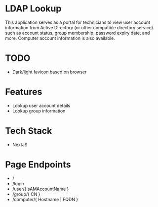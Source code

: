 # LDAP Lookup
This application serves as a portal for technicians to view user account information from Active Directory (or other compatible directory service) such as account status, group membership, password expiry date, and more. Computer account information is also available.

# TODO
- Dark/light favicon based on browser

# Features
- Lookup user account details
- Lookup group information

# Tech Stack
- NextJS

# Page Endpoints
- /
- /login
- /user/{ sAMAccountName }
- /group/{ CN }
- /computer/{ Hostname | FQDN }